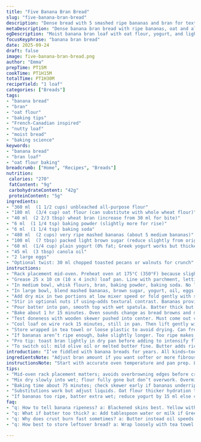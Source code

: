```yaml
---
title: "Five Banana Bran Bread"
slug: "five-banana-bran-bread"
description: "Dense bread with 5 smashed ripe bananas and bran for texture. Uses a mix of all-purpose and oat flour to keep it moist but sturdy, balanced by a touch of baking soda and powder. Yogurt adds tang and tenderness, oil keeps it soft, eggs for structure. Cassonade brings a subtle molasses flavor, not too sweet. A loaf, about 25 x 10 cm, baked around 70 minutes until a skewer comes clean. Cool properly or risk soggy bottom. Banana sugars caramelize, aromas fill the kitchen. Serve toasted or plain. Useful to swap oat flour for whole wheat in a pinch; maple syrup stands in for cassonade. Expect moist crumb, speckled from bran, mild banana scent with nutty undertones of oats."
metaDescription: "Dense banana bran bread with ripe bananas, oat and all-purpose flour, yogurt for tang, and oil for soft crumb. Nutty, moist, with subtle caramel notes."
ogDescription: "Moist banana bran loaf with oat flour, yogurt, and light brown sugar. Toast nuts optional. Watch caramel tones, skewer test, and aroma for bake cues."
focusKeyphrase: "banana bran bread"
date: 2025-09-24
draft: false
image: five-banana-bran-bread.png
author: "Emma"
prepTime: PT15M
cookTime: PT1H15M
totalTime: PT1H30M
recipeYield: "1 loaf"
categories: ["Breads"]
tags:
- "banana bread"
- "bran"
- "oat flour"
- "baking tips"
- "French-Canadian inspired"
- "nutty loaf"
- "moist bread"
- "baking science"
keywords:
- "banana bread"
- "bran loaf"
- "oat flour baking"
breadcrumb: ["Home", "Recipes", "Breads"]
nutrition: 
 calories: "270"
 fatContent: "9g"
 carbohydrateContent: "42g"
 proteinContent: "5g"
ingredients:
- "360 ml  (1 1/2 cups) unbleached all-purpose flour"
- "180 ml  (3/4 cup) oat flour (can substitute with whole wheat flour)"
- "40 ml  (2 2/3 tbsp) wheat bran (increase from 30 ml for bite)"
- "6 ml  (1 1/4 tsp) baking powder (slightly more for rise)"
- "6 ml  (1 1/4 tsp) baking soda"
- "480 ml  (2 cups) very ripe mashed bananas (about 5 medium bananas)"
- "100 ml  (7 tbsp) packed light brown sugar (reduce slightly from original)"
- "60 ml  (1/4 cup) plain yogurt (0% fat; Greek yogurt works but thickens batter)"
- "45 ml  (3 tbsp) canola oil"
- "2 large eggs"
- "Optional twist: 30 ml chopped toasted pecans or walnuts for crunch"
instructions:
- "Rack placement mid-oven. Preheat oven at 175°C (350°F) because slight decrease helps prevent overbrowning on edges before inside cooks."
- "Grease 25 x 10 cm (10 x 4 inch) loaf pan. Line with parchment, letting edges overhang two sides for easy lift-out."
- "In medium bowl, whisk flours, bran, baking powder, baking soda. No lumps. Set aside."
- "In large bowl, blend mashed bananas, brown sugar, yogurt, oil, eggs with electric mixer until smooth but don’t overbeat. Look for well-integrated wet mixture; fluffy not necessary."
- "Add dry mix in two portions at low mixer speed or fold gently with spatula. Stop mixing as soon as flour disappears—overmixing makes dense tough crumb."
- "Stir in optional nuts if using—adds textural contrast. Bananas provide moisture; nuts cut through softness."
- "Pour batter into pan, smooth top with wet spatula. Batter thick but spreadable. Run knife through middle if batter domes to help even rise."
- "Bake about 1 hr 15 minutes. Oven sounds change as bread browns and moisture decreases—a slow crackling starts. Edges turn golden brown, center springs back lightly when pressed."
- "Test doneness with wooden skewer pushed into center. Must come out clean or with just few moist crumbs. Underbaked shows wet batter—back in oven a bit longer."
- "Cool loaf on wire rack 15 minutes, still in pan. Then lift gently with parchment edges. Let cool another 20-30 mins fully before slicing. Warm slices often gummy."
- "Store wrapped in tea towel or loose plastic to avoid drying. Can freeze sliced in airtight bag."
- "If bananas aren’t ripe enough, bake slightly longer. Too ripe makes more liquid—reduce yogurt by 15 ml in that case."
- "Pro tip: toast bran lightly in dry pan before adding to intensify flavor and crunch."
- "To switch oil: mild olive oil or melted butter fine. Butter adds richness but can caramelize faster on crust."
introduction: "I’ve fiddled with banana breads for years. All kinds—too mushy, too dry, too bland. Five bananas packed means moisture for days but also challenge. Bran incorporated gives bite, a nod to rustic grains I enjoy. Mixing oat flour with AP flour balances tenderness without sacrificing density. Cassonade over white sugar adds depth—light molasses smell fills kitchen, makes house smell like nostalgia. Yogurt holds crumb soft and moist without excess fat. And oil—not butter—keeps loaf from hardening quickly after cooling. I like tossing in nuts at random, toasted pecans for surprise crunch contrasting creamy crumb. Baking low and slow ensures caramelized crust that doesn’t burn while crumb cooks through. Timing’s an educated guess; watch the skewer, the crust color, and the smells. Bread signals readiness if you know what to listen for—soft dips under light press, no sticky batter. It’s not fancy but robust, straightforward, a loaf that feeds Monday dinner right."
ingredientsNote: "Adjust bran amount if you want softer or more fibrous bite—start with 30 ml and push to 40 for more chew. Oat flour hydrates differently than whole wheat; swap if you like nuttier flavor but watch batter thickness. Cassonade can be replaced by maple syrup—reduce wet ingredients by 1-2 tbsp if so to prevent soggy bottom. Yogurt keeps crumb tender but if using thick Greek, stir in a tbsp water or milk to loosen. Oil ensures longer softness—melted butter works if you tolerate quicker crust darkening. Eggs bind and lift; don’t skip or replace unless familiar with egg substitutes for baking. Bananas must be very ripe—black speckled skin or even blackened—not just yellow with brown dots. Overripe bananas contribute extra moisture; adjust yogurt down if batter feels wet. Nut addition isn’t mandatory but a toasted handful kicks flavor up a notch. Keep parchment lining for clean release and less washing. If no parchment, butter and flour pan liberally to prevent sticking."
instructionsNote: "Start with accurate oven temperature and pan prep. Let batter rest few minutes if thickening before pouring, especially if oat flour or Greek yogurt used—this prevents dense spots. Mixing dry into wet should be slow, just until no streaks, avoiding overworking gluten which causes chewiness. Parchment edges help to lift loaf before fully cool to avoid breakage. Visual cues—you want even golden crust, no dark burnt spots. Don’t ignore the skewer test—it’s the difference between moist and gummy. Cooling on wire rack prevents soggy crust from steam. Let loaf cool fully before slicing to firm up crumb; patience pays off here. Bread scent changes from raw banana to mild sweet, almost caramel notes as it cools. If crust gets too dark quickly, loosely tent with foil and continue baking. Store wrapped loosely to retain moisture; tight plastic seals trap steam, sogging crust. Freeze slices individually to defrost as needed, preserving freshness. For speed, halve loaf size and reduce baking by 5-10 minutes but keep eye on doneness."
tips:
- "Mid-oven rack placement matters; avoids overbrowning edges before crumb cooks. Oven set at 175°C not 180°C slows caramelization, evens bake. Watch oven sounds too—slow crackling signals moisture leaving. Use parchment edges to lift loaf easy, less tearing. If batter domes, run knife through middle; helps even rise, stops top cracking unexpectedly."
- "Mix dry slowly into wet; flour fully gone but don’t overwork. Overmix means dense, tough crumb. Use electric mixer low speed or fold by hand in 2 portions. Wet mix clarity key—fluffy not needed, just well integrated. Greek yogurt thickens batter; add water or milk tablespoon if too stiff. And bran toast in dry pan first; sharpens nutty flavor and adds crunch texture unseen if raw."
- "Baking time about 75 minutes; check skewer early if bananas underripe, may need longer. Skewer clean but with few crumbs ok. Undo batter means bake further. Cool loaf 15 mins in pan on rack; then lift using parchment edges. Let rest 20-30 minutes fully before slicing or crumb pitfalls—too warm means gummy, sticky slices. Wrap bread loosely in tea towel or plastic keeping slight airflow; traps too much moisture = soggy crust."
- "Substitutions work but adjust liquids. Oat flour thicker hydration than whole wheat; swap whole wheat if you want nuttier grain, but batter thickens, resting helps. Maple syrup replaces cassonade sweetener but reduce wet ingredients 1-2 tablespoons to stop sogginess. Butter okay instead of oil but caramelizes faster on crust—watch browning closely. Nuts optional—toast first to deepen flavor, add texture contrast with moist crumb."
- "If bananas too ripe, batter extra wet; reduce yogurt by 15 ml else crumb sinks. Nuts chopped toasted add crunch but might weigh crumb—fold gently near end. Visual cues: crust even golden brown, edges pull slightly from pan, surface springs back lightly to touch. Tent foil if crust darkens fast but interior needs more time. Don’t rush cooling; patience firms crumb, aroma shifts from raw banana green to caramelized banana warmth."
faq:
- "q: How to tell banana ripeness? a: Blackened skins best. Yellow with spots not enough. More liquid needs yogurt less. Look for softness too. Overripe bananas smell sweeter but wetter batter. Check before mixing dry in. Less ripe means longer bake times and firmer crumb."
- "q: What if batter too thick? a: Add tablespoon water or milk if Greek yogurt. Can rest batter few mins if oat flour used; it hydrates slow. Watch folding not mixing too fast. Too thick means dense loaf; thin too much and crumb wet. Adjust liquids gently."
- "q: Why does crust burn fast sometimes? a: Butter instead oil speeds browning. Oven hot spots. Rack position crucial—mid high better than low. Tent foil mid bake if darkening too much but inside raw. Watch and smell aroma changes; caramel notes replace raw sugar scents. Adjust bake time accordingly."
- "q: How best to store leftover bread? a: Wrap loosely with tea towel or plastic. Tight plastic traps moisture—crust soggy. Freeze slices individually in airtight bag. Thaw at room temp. Can toast frozen slices for quick refresh. Avoid room temperature drying by wrapping but keep air flow to prevent mushy crust."

---
```

